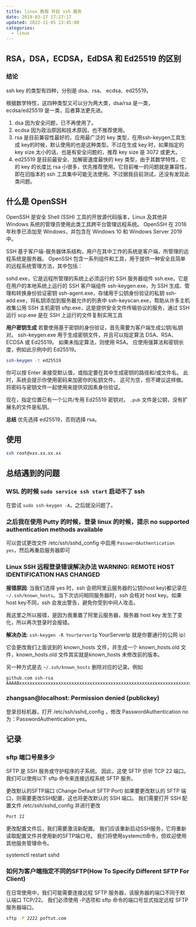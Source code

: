 ```yaml
---
title: linux 教程 开启 ssh 服务
date: 2019-03-17 17:27:17
updated: 2022-11-05 13:45:00
categories:
  - linux
---
```


## RSA，DSA，ECDSA，EdDSA 和 Ed25519 的区别

### 结论

ssh key 的类型有四种，分别是 dsa、rsa、 ecdsa、ed25519。

根据数学特性，这四种类型又可以分为两大类，dsa/rsa 是一类，ecdsa/ed25519 是一类，后者算法更先进。

1. dsa 因为安全问题，已不再使用了。
2. ecdsa 因为政治原因和技术原因，也不推荐使用。
3. rsa 是目前兼容性最好的，应用最广泛的 key 类型，在用ssh-keygen工具生成 key的时候，默认使用的也是这种类型。不过在生成 key 时，如果指定的 key size 太小的话，也是有安全问题的，推荐 key size 是 3072 或更大。
4. ed25519 是目前最安全、加解密速度最快的 key 类型，由于其数学特性，它的 key 的长度比 rsa 小很多，优先推荐使用。它目前唯一的问题就是兼容性，即在旧版本的 ssh 工具集中可能无法使用。不过据我目前测试，还没有发现此类问题。

## 什么是 OpenSSH

OpenSSH 是安全 Shell (SSH) 工具的开放源代码版本，Linux 及其他非 Windows 系统的管理员使用此类工具跨平台管理远程系统。 OpenSSH 在 2018 年秋季已添加至 Windows，并包含在 Windows 10 和 Windows Server 2019 中。

SSH 基于客户端-服务器体系结构，用户在其中工作的系统是客户端，所管理的远程系统是服务器。 OpenSSH 包含一系列组件和工具，用于提供一种安全且简单的远程系统管理方法，其中包括：

sshd.exe，它是远程所管理的系统上必须运行的 SSH 服务器组件
ssh.exe，它是在用户的本地系统上运行的 SSH 客户端组件
ssh-keygen.exe，为 SSH 生成、管理和转换身份验证密钥
ssh-agent.exe，存储用于公钥身份验证的私钥
ssh-add.exe，将私钥添加到服务器允许的列表中
ssh-keyscan.exe，帮助从许多主机收集公用 SSH 主机密钥
sftp.exe，这是提供安全文件传输协议的服务，通过 SSH 运行
scp.exe 是在 SSH 上运行的文件复制实用工具

**用户密钥生成**
若要使用基于密钥的身份验证，首先需要为客户端生成公钥/私钥对。 ssh-keygen.exe 用于生成密钥文件，并且可以指定算法 DSA、RSA、ECDSA 或 Ed25519。 如果未指定算法，则使用 RSA。 应使用强算法和密钥长度，例如此示例中的 Ed25519。

```sh
ssh-keygen -t ed25519
```

你可以按 Enter 来接受默认值，或指定要在其中生成密钥的路径和/或文件名。 此时，系统会提示你使用密码来加密你的私钥文件。 这可为空，但不建议这样做。 将密码与密钥文件一起使用来提供双因素身份验证。

现在，指定位置已有一个公共/专用 Ed25519 密钥对。 `.pub` 文件是公钥，没有扩展名的文件是私钥。

**总结**
优先选择 ed25519，否则选择 rsa。

## 使用

```sh
ssh root@xxx.xx.xx.xx
```

## 总结遇到的问题

### WSL 的时候 `sudo service ssh start` 启动不了 ssh

在尝试 `sudo ssh-keygen -A`，之后就没问题了。

### 之后我在使用 Putty 的时候，登录 linux 的时候，提示 no supported authentication methods available

可以尝试更改文件 /etc/ssh/sshd_config 中启用 `PasswordAuthentication yes`，然后再重启服务器即可

### Linux SSH 远程登录错误解决办法 WARNING: REMOTE HOST IDENTIFICATION HAS CHANGED

**报错原因**:
当我们选择 yes 时，ssh 会把阿里云服务器的公钥(host key)都记录在 `~/.ssh/known_hosts`。当下次访问相同服务器时，ssh 会核对 host key。如果 host key不同，ssh 会发出警告，避免你受到中间人攻击。

我这里之所以报错，是因为我重置了阿里云服务器，服务器 host key 发生了变化，所以再次登录时会报错。

**解决办法**:
`ssh-keygen -R YourServerIp` YourServerIp 就是你要通行的公网 ip）

它会更改我们上面说到的 known_hosts 文件，并生成一个 known_hosts.old 文件，known_hosts.old 文件其实就是known_hosts 未修改前的版本。

另一种方式是去 `~/.ssh/known_hosts` 删除对应的记录。例如

```text
github.com ssh-rsa AAAABxxxxxxxxxxxxxxxxxxxxxxxxxxxxxxxxxxxxxxxxxxxxxxxxxxxxxxxxxxxxxxxxxxxxxxxxxxxxxxxxxxxxxxxxxxxxxxxxxxxxxxxxxxxxxxxxxxxxxxxxxxxxxxxxxxxxxx=
```

### zhangsan@localhost: Permission denied (publickey)

登录目标机器，打开 /etc/ssh/sshd_config ，修改 PasswordAuthentication no 为：PasswordAuthentication yes。

## 记录

### sftp 端口号是多少

SFTP 是 SSH 服务或守护程序的子系统。 因此，这使 SFTP 侦听 TCP 22 端口。 我们可以使用以下 sftp 命令来连接远程系统 SFTP 服务。

更改默认的SFTP端口 (Change Default SFTP Port)
如果要更改默认的 SFTP 端口，则需要更改SSH配置，这也将更改默认的 SSH 端口。 我们需要打开 SSH 配置文件 /etc/ssh/sshd_config 并进行更改

```sh
Port 22
```

更改配置文件后，我们需要激活新配置。 我们应该重新启动SSH服务，它将重新读取配置文件并使用新的SFTP端口号。 我们将使用systemctl命令，但欢迎使用其他服务管理命令。

systemctl restart sshd

### 如何为客户端指定不同的SFTP(How To Specify Different SFTP For Client)

在日常使用中，我们可能需要连接远程 SFTP 服务器，该服务器的端口不同于默认端口 TCP/22。 我们必须使用 -P选项和 sftp 命令的端口号显式指定远程 SFTP 服务器端口。

```sh
sftp -P 2222 poftut.com
```
